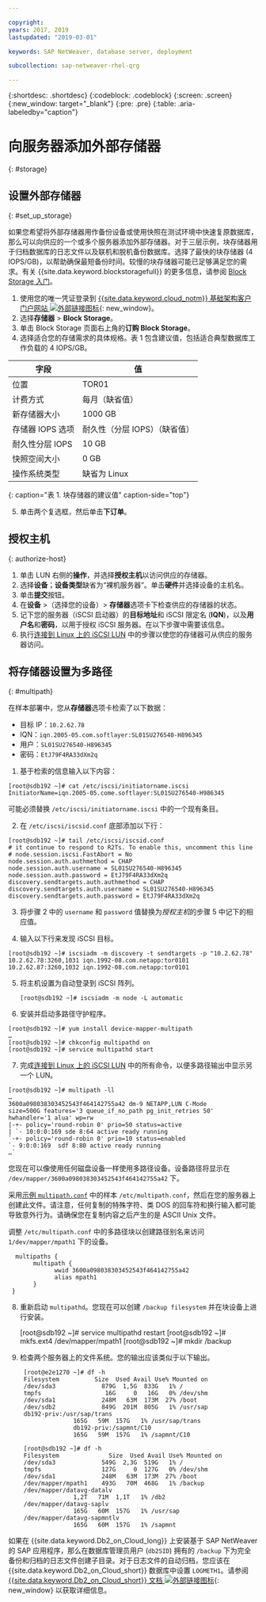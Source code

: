 ```yaml
---

copyright:
years: 2017, 2019
lastupdated: "2019-03-01"

keywords: SAP NetWeaver, database server, deployment

subcollection: sap-netweaver-rhel-qrg

---
```


{:shortdesc: .shortdesc}
{:codeblock: .codeblock}
{:screen: .screen}
{:new_window: target="_blank"}
{:pre: .pre}
{:table: .aria-labeledby="caption"}

# 向服务器添加外部存储器
{: #storage}

## 设置外部存储器
{: #set_up_storage}

如果您希望将外部存储器用作备份设备或使用快照在测试环境中快速复原数据库，那么可以向供应的一个或多个服务器添加外部存储器。对于三层示例，块存储器用于归档数据库的日志文件以及联机和脱机备份数据库。选择了最快的块存储器 (4 IOPS/GB)，以帮助确保最短备份时间。较慢的块存储器可能已足够满足您的需求。有关 {{site.data.keyword.blockstoragefull}} 的更多信息，请参阅 [Block Storage 入门](/docs/infrastructure/BlockStorage?topic=BlockStorage-getting-started#getting-started)。


1. 使用您的唯一凭证登录到 [{{site.data.keyword.cloud_notm}} 基础架构客户门户网站 ![外部链接图标](../icons/launch-glyph.svg "外部链接图标")](https://control.softlayer.com/){: new_window}。
2. 选择**存储器** > **Block Storage**。
3. 单击 Block Storage 页面右上角的**订购 Block Storage**。
4. 选择适合您的存储需求的具体规格。表 1 包含建议值，包括适合典型数据库工作负载的 4 IOPS/GB。

|字段                |值                                                              |
| -------------------------------- | ------------------------------------------------- |
|位置                              |TOR01                                             |
|计费方式                          |每月（缺省值）                                    |
|新存储器大小                      |1000 GB                                           |
|存储器 IOPS 选项                  |耐久性（分层 IOPS）（缺省值）                     |
|耐久性分层 IOPS                   |10 GB                                             |
|快照空间大小                      |0 GB                                              |
|操作系统类型                      |缺省为 Linux                                      |
{: caption="表 1. 块存储器的建议值" caption-side="top"}

5. 单击两个复选框，然后单击**下订单**。

## 授权主机
{: authorize-host}

1. 单击 LUN 右侧的**操作**，并选择**授权主机**以访问供应的存储器。
2. 选择**设备**；**设备类型**缺省为“裸机服务器”。单击**硬件**并选择设备的主机名。
3. 单击**提交**按钮。
4. 在**设备** >（选择您的设备）> **存储器**选项卡下检查供应的存储器的状态。
5. 记下您的服务器（iSCSI 启动器）的**目标地址**和 iSCSI 限定名 (**IQN**)，以及**用户名**和**密码**，以用于授权 iSCSI 服务器。在以下步骤中需要该信息。
6. 执行[连接到 Linux 上的 iSCSI LUN](/docs/infrastructure/BlockStorage?topic=BlockStorage-mountingLinux#connecting-to-mpio-iscsi-luns-on-linux) 中的步骤以使您的存储器可从供应的服务器访问。

## 将存储器设置为多路径
{: #multipath}

在样本部署中，您从**存储器**选项卡检索了以下数据：
  * 目标 IP：`10.2.62.78`
  * IQN：`iqn.2005-05.com.softlayer:SL01SU276540-H896345`
  * 用户：`SL01SU276540-H896345`
  * 密码：`EtJ79F4RA33dXm2q`

1. 基于检索的信息输入以下内容：
```
[root@sdb192 ~]# cat /etc/iscsi/initiatorname.iscsi
InitiatorName=iqn.2005-05.come.softlayer:SL01SU276540-H986345
```
   可能必须替换 `/etc/iscsi/initiatorname.iscsi` 中的一个现有条目。

2. 在 `/etc/iscsi/iscsid.conf` 底部添加以下行：
```
[root@sdb192 ~]# tail /etc/iscsi/iscsid.conf
# it continue to respond to R2Ts. To enable this, uncomment this line
# node.session.iscsi.FastAbort = No
node.session.auth.authmethod = CHAP
node.session.auth.username = SL01SU276540-H896345
node.session.auth.password = EtJ79F4RA33dXm2q
discovery.sendtargets.auth.authmethod = CHAP
discovery.sendtargets.auth.username = SL01SU276540-H896345
discovery.sendtargets.auth.password = EtJ79F4RA33dXm2q
```

3. 将步骤 2 中的 `username` 和 `password` 值替换为*授权主机*的步骤 5 中记下的相应值。

4. 输入以下行来发现 iSCSI 目标。
```
[root@sdb192 ~]# iscsiadm -m discovery -t sendtargets -p "10.2.62.78"
10.2.62.78:3260,1031 iqn.1992-08.com.netapp:tor0101
10.2.62.87:3260,1032 iqn.1992-08.com.netapp:tor0101
```

5. 将主机设置为自动登录到 iSCSI 阵列。

      `[root@sdb192 ~]# iscsiadm -m node -L automatic`

6. 安装并启动多路径守护程序。
```
[root@sdb192 ~]# yum install device-mapper-multipath
…
[root@sdb192 ~]# chkconfig multipathd on
[root@sdb192 ~]# service multipathd start
```

7. 完成[连接到 Linux 上的 iSCSI LUN](/docs/infrastructure/BlockStorage?topic=BlockStorage-mountingLinux) 中的所有命令，以便多路径输出中显示另一个 LUN。
```
[root@sdb192 ~]# multipath -ll
…
3600a098038303452543f464142755a42 dm-9 NETAPP,LUN C-Mode
size=500G features='3 queue_if_no_path pg_init_retries 50' hwhandler='1 alua' wp=rw
|-+- policy='round-robin 0' prio=50 status=active
| `- 10:0:0:169 sde 8:64 active ready running
`-+- policy='round-robin 0' prio=10 status=enabled
`- 9:0:0:169  sdf 8:80 active ready running
…`
```

您现在可以像使用任何磁盘设备一样使用多路径设备。设备路径将显示在 `/dev/mapper/3600a098038303452543f464142755a42` 下。

采用[示例 `multipath.conf`](/docs/infrastructure/sap-netweaver-rhel-qrg?topic=sap-netweaver-rhel-qrg-sample) 中的样本 `/etc/multipath.conf`，然后在您的服务器上创建此文件。请注意，任何复制的特殊字符、类 DOS 的回车符和换行输入都可能导致意外行为。请确保您在复制内容之后产生的是 ASCII Unix 文件。

调整 `/etc/multipath.conf` 中的多路径块以创建路径别名来访问 `1/dev/mapper/mpath1` 下的设备。

      multipaths {
	       multipath {
		         wwid 3600a098038303452543f464142755a42
		         alias mpath1
	       }
     }

8. 重新启动 `multipathd`。您现在可以创建 `/backup filesystem` 并在块设备上进行安装。

      [root@sdb192 ~]# service multipathd restart
      [root@sdb192 ~]# mkfs.ext4 /dev/mapper/mpath1
      [root@sdb192 ~]# mkdir  /backup

9. 检查两个服务器上的文件系统。您的输出应该类似于以下输出。

        [root@e2e1270 ~]# df -h
        Filesystem		    Size  Used Avail Use% Mounted on
        /dev/sda3             879G  1,5G  833G   1% /
        tmpfs                  16G     0   16G   0% /dev/shm
        /dev/sda1             248M   63M  173M  27% /boot
        /dev/sdb2             849G  201M  805G   1% /usr/sap
        db192-priv:/usr/sap/trans
                      165G   59M  157G   1% /usr/sap/trans
                      db192-priv:/sapmnt/C10
                      165G   59M  157G   1% /sapmnt/C10

        [root@sdb192 ~]# df -h
        Filesystem      	    Size  Used Avail Use% Mounted on
        /dev/sda3             549G  2,3G  519G   1% /
        tmpfs                 127G     0  127G   0% /dev/shm
        /dev/sda1             248M   63M  173M  27% /boot
        /dev/mapper/mpath1    493G   70M  468G   1% /backup
        /dev/mapper/datavg-datalv
                      1,2T   71M  1,1T   1% /db2
        /dev/mapper/datavg-saplv
                      165G   60M  157G   1% /usr/sap
        /dev/mapper/datavg-sapmntlv
                      165G   60M  157G   1% /sapmnt

如果在 {{site.data.keyword.Db2_on_Cloud_long}} 上安装基于 SAP NetWeaver 的 SAP 应用程序，那么在数据库管理员用户 (`db2SID`) 拥有的 `/backup` 下为完全备份和归档的日志文件创建子目录。对于日志文件的自动归档，您应该在 {{site.data.keyword.Db2_on_Cloud_short}} 数据库中设置 `LOGMETH1`。请参阅 [{{site.data.keyword.Db2_on_Cloud_short}} 文档 ![外部链接图标](../icons/launch-glyph.svg "外部链接图标")](http://www.ibm.com/support/knowledgecenter/SSEPGG_10.5.0/com.ibm.db2.luw.admin.ha.doc/doc/c0051344.html){: new_window} 以获取详细信息。
